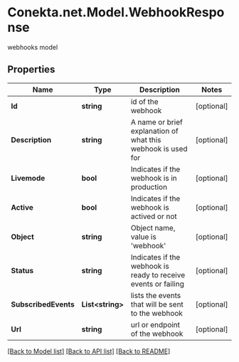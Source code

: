 # Conekta.net.Model.WebhookResponse
webhooks model

## Properties

Name | Type | Description | Notes
------------ | ------------- | ------------- | -------------
**Id** | **string** | id of the webhook | [optional] 
**Description** | **string** | A name or brief explanation of what this webhook is used for | [optional] 
**Livemode** | **bool** | Indicates if the webhook is in production | [optional] 
**Active** | **bool** | Indicates if the webhook is actived or not | [optional] 
**Object** | **string** | Object name, value is &#39;webhook&#39; | [optional] 
**Status** | **string** | Indicates if the webhook is ready to receive events or failing | [optional] 
**SubscribedEvents** | **List&lt;string&gt;** | lists the events that will be sent to the webhook | [optional] 
**Url** | **string** | url or endpoint of the webhook | [optional] 

[[Back to Model list]](../README.md#documentation-for-models) [[Back to API list]](../README.md#documentation-for-api-endpoints) [[Back to README]](../README.md)

